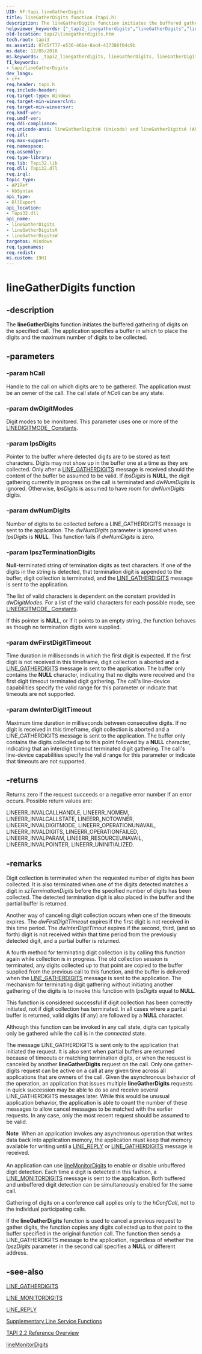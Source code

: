 ```yaml
---
UID: NF:tapi.lineGatherDigits
title: lineGatherDigits function (tapi.h)
description: The lineGatherDigits function initiates the buffered gathering of digits on the specified call. The application specifies a buffer in which to place the digits and the maximum number of digits to be collected.
helpviewer_keywords: ["_tapi2_linegatherdigits","lineGatherDigits","lineGatherDigits function [TAPI 2.2]","lineGatherDigitsA","lineGatherDigitsW","tapi/lineGatherDigits","tapi/lineGatherDigitsA","tapi/lineGatherDigitsW","tapi2.linegatherdigits"]
old-location: tapi2\linegatherdigits.htm
tech.root: tapi3
ms.assetid: 87d5f777-e536-46be-8ad4-437386f04c9b
ms.date: 12/05/2018
ms.keywords: _tapi2_linegatherdigits, lineGatherDigits, lineGatherDigits function [TAPI 2.2], lineGatherDigitsA, lineGatherDigitsW, tapi/lineGatherDigits, tapi/lineGatherDigitsA, tapi/lineGatherDigitsW, tapi2.linegatherdigits
f1_keywords:
- tapi/lineGatherDigits
dev_langs:
- c++
req.header: tapi.h
req.include-header: 
req.target-type: Windows
req.target-min-winverclnt: 
req.target-min-winversvr: 
req.kmdf-ver: 
req.umdf-ver: 
req.ddi-compliance: 
req.unicode-ansi: lineGatherDigitsW (Unicode) and lineGatherDigitsA (ANSI)
req.idl: 
req.max-support: 
req.namespace: 
req.assembly: 
req.type-library: 
req.lib: Tapi32.lib
req.dll: Tapi32.dll
req.irql: 
topic_type:
- APIRef
- kbSyntax
api_type:
- DllExport
api_location:
- Tapi32.dll
api_name:
- lineGatherDigits
- lineGatherDigitsA
- lineGatherDigitsW
targetos: Windows
req.typenames: 
req.redist: 
ms.custom: 19H1
---
```


# lineGatherDigits function


## -description


The 
<b>lineGatherDigits</b> function initiates the buffered gathering of digits on the specified call. The application specifies a buffer in which to place the digits and the maximum number of digits to be collected.


## -parameters




### -param hCall

Handle to the call on which digits are to be gathered. The application must be an owner of the call. The call state of <i>hCall</i> can be any state.


### -param dwDigitModes

Digit modes to be monitored. This parameter uses one or more of the 
<a href="https://docs.microsoft.com/windows/desktop/Tapi/linedigitmode--constants">LINEDIGITMODE_ Constants</a>.


### -param lpsDigits

Pointer to the buffer where detected digits are to be stored as text characters. Digits may not show up in the buffer one at a time as they are collected. Only after a 
<a href="https://docs.microsoft.com/windows/desktop/Tapi/line-gatherdigits">LINE_GATHERDIGITS</a> message is received should the content of the buffer be assumed to be valid. If <i>lpsDigits</i> is <b>NULL</b>, the digit gathering currently in progress on the call is terminated and <i>dwNumDigits</i> is ignored. Otherwise, <i>lpsDigits</i> is assumed to have room for <i>dwNumDigits</i> digits.


### -param dwNumDigits

Number of digits to be collected before a LINE_GATHERDIGITS message is sent to the application. The <i>dwNumDigits</i> parameter is ignored when <i>lpsDigits</i> is <b>NULL</b>. This function fails if <i>dwNumDigits</i> is zero.


### -param lpszTerminationDigits

<b>Null</b>-terminated string of termination digits as text characters. If one of the digits in the string is detected, that termination digit is appended to the buffer, digit collection is terminated, and the 
<a href="https://docs.microsoft.com/windows/desktop/Tapi/line-gatherdigits">LINE_GATHERDIGITS</a> message is sent to the application. 




The list of valid characters is dependent on the constant provided in <i>dwDigitModes</i>. For a list of the valid characters for each possible mode, see 
<a href="https://docs.microsoft.com/windows/desktop/Tapi/linedigitmode--constants">LINEDIGITMODE_ Constants</a>.

If this pointer is <b>NULL</b>, or if it points to an empty string, the function behaves as though no termination digits were supplied.


### -param dwFirstDigitTimeout

Time duration in milliseconds in which the first digit is expected. If the first digit is not received in this timeframe, digit collection is aborted and a 
<a href="https://docs.microsoft.com/windows/desktop/Tapi/line-gatherdigits">LINE_GATHERDIGITS</a> message is sent to the application. The buffer only contains the <b>NULL</b> character, indicating that no digits were received and the first digit timeout terminated digit gathering. The call's line-device capabilities specify the valid range for this parameter or indicate that timeouts are not supported.


### -param dwInterDigitTimeout

Maximum time duration in milliseconds between consecutive digits. If no digit is received in this timeframe, digit collection is aborted and a LINE_GATHERDIGITS message is sent to the application. The buffer only contains the digits collected up to this point followed by a <b>NULL</b> character, indicating that an interdigit timeout terminated digit gathering. The call's line-device capabilities specify the valid range for this parameter or indicate that timeouts are not supported.


## -returns



Returns zero if the request succeeds or a negative error number if an error occurs. Possible return values are:

LINEERR_INVALCALLHANDLE, LINEERR_NOMEM, LINEERR_INVALCALLSTATE, LINEERR_NOTOWNER, LINEERR_INVALDIGITMODE, LINEERR_OPERATIONUNAVAIL, LINEERR_INVALDIGITS, LINEERR_OPERATIONFAILED, LINEERR_INVALPARAM, LINEERR_RESOURCEUNAVAIL, LINEERR_INVALPOINTER, LINEERR_UNINITIALIZED.




## -remarks



Digit collection is terminated when the requested number of digits has been collected. It is also terminated when one of the digits detected matches a digit in <i>szTerminationDigits</i> before the specified number of digits has been collected. The detected termination digit is also placed in the buffer and the partial buffer is returned.

Another way of canceling digit collection occurs when one of the timeouts expires. The <i>dwFirstDigitTimeout</i> expires if the first digit is not received in this time period. The <i>dwInterDigitTimout</i> expires if the second, third, (and so forth) digit is not received within that time period from the previously detected digit, and a partial buffer is returned.

A fourth method for terminating digit collection is by calling this function again while collection is in progress. The old collection session is terminated, any digits collected up to that point are copied to the buffer supplied from the previous call to this function, and the buffer is delivered when the 
<a href="https://docs.microsoft.com/windows/desktop/Tapi/line-gatherdigits">LINE_GATHERDIGITS</a> message is sent to the application. The mechanism for terminating digit gathering without initiating another gathering of the digits is to invoke this function with <i>lpsDigits</i> equal to <b>NULL</b>.

This function is considered successful if digit collection has been correctly initiated, not if digit collection has terminated. In all cases where a partial buffer is returned, valid digits (if any) are followed by a <b>NULL</b> character.

Although this function can be invoked in any call state, digits can typically only be gathered while the call is in the <i>connected</i> state.

The message LINE_GATHERDIGITS is sent only to the application that initiated the request. It is also sent when partial buffers are returned because of timeouts or matching termination digits, or when the request is canceled by another 
<b>lineGatherDigits</b> request on the call. Only one gather-digits request can be active on a call at any given time across all applications that are owners of the call. Given the asynchronous behavior of the operation, an application that issues multiple 
<b>lineGatherDigits</b> requests in quick succession may be able to do so and receive several LINE_GATHERDIGITS messages later. While this would be unusual application behavior, the application is able to count the number of these messages to allow cancel messages to be matched with the earlier requests. In any case, only the most recent request should be assumed to be valid.

<div class="alert"><b>Note</b>  When an application invokes any asynchronous operation that writes data back into application memory, the application must keep that memory available for writing until a 
<a href="https://docs.microsoft.com/windows/desktop/Tapi/line-reply">LINE_REPLY</a> or 
<a href="https://docs.microsoft.com/windows/desktop/Tapi/line-gatherdigits">LINE_GATHERDIGITS</a> message is received.</div>
<div> </div>
An application can use 
<a href="https://docs.microsoft.com/windows/desktop/api/tapi/nf-tapi-linemonitordigits">lineMonitorDigits</a> to enable or disable unbuffered digit detection. Each time a digit is detected in this fashion, a 
<a href="https://docs.microsoft.com/windows/desktop/Tapi/line-monitordigits">LINE_MONITORDIGITS</a> message is sent to the application. Both buffered and unbuffered digit detection can be simultaneously enabled for the same call.

Gathering of digits on a conference call applies only to the <i>hConfCall</i>, not to the individual participating calls.

If the 
<b>lineGatherDigits</b> function is used to cancel a previous request to gather digits, the function copies any digits collected up to that point to the buffer specified in the original function call. The function then sends a LINE_GATHERDIGITS message to the application, regardless of whether the <i>lpszDigits</i> parameter in the second call specifies a <b>NULL</b> or different address.




## -see-also




<a href="https://docs.microsoft.com/windows/desktop/Tapi/line-gatherdigits">LINE_GATHERDIGITS</a>



<a href="https://docs.microsoft.com/windows/desktop/Tapi/line-monitordigits">LINE_MONITORDIGITS</a>



<a href="https://docs.microsoft.com/windows/desktop/Tapi/line-reply">LINE_REPLY</a>



<a href="https://docs.microsoft.com/windows/desktop/Tapi/supplementary-line-service-functions">Supplementary Line Service Functions</a>



<a href="https://docs.microsoft.com/windows/desktop/Tapi/tapi-2-2-reference">TAPI 2.2 Reference Overview</a>



<a href="https://docs.microsoft.com/windows/desktop/api/tapi/nf-tapi-linemonitordigits">lineMonitorDigits</a>
 

 

